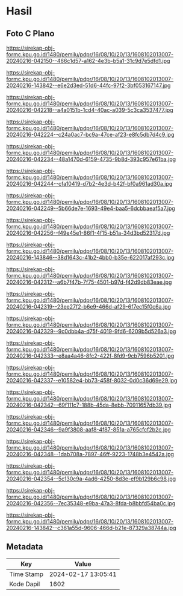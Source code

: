 # Hasil

## Foto C Plano

https://sirekap-obj-formc.kpu.go.id/1480/pemilu/pdpr/16/08/10/20/13/1608102013007-20240216-042150--466c1d57-a162-4e3b-b5a1-31c9d7e5dfd1.jpg

https://sirekap-obj-formc.kpu.go.id/1480/pemilu/pdpr/16/08/10/20/13/1608102013007-20240216-143842--e6e2d3ed-51d6-44fc-97f2-3bf053167147.jpg

https://sirekap-obj-formc.kpu.go.id/1480/pemilu/pdpr/16/08/10/20/13/1608102013007-20240216-042218--a4a0151b-1cd4-40ac-a039-5c3ca3537477.jpg

https://sirekap-obj-formc.kpu.go.id/1480/pemilu/pdpr/16/08/10/20/13/1608102013007-20240216-042224--c24a0ac7-bc9a-47ce-af23-e8fc5db7d4c9.jpg

https://sirekap-obj-formc.kpu.go.id/1480/pemilu/pdpr/16/08/10/20/13/1608102013007-20240216-042234--48a1470d-6159-4735-9b8d-393c957e61ba.jpg

https://sirekap-obj-formc.kpu.go.id/1480/pemilu/pdpr/16/08/10/20/13/1608102013007-20240216-042244--cfa10419-d7b2-4e3d-b42f-bf0a961ad30a.jpg

https://sirekap-obj-formc.kpu.go.id/1480/pemilu/pdpr/16/08/10/20/13/1608102013007-20240216-042249--5b66de7e-1693-49e4-baa5-6dcbbaeaf5a7.jpg

https://sirekap-obj-formc.kpu.go.id/1480/pemilu/pdpr/16/08/10/20/13/1608102013007-20240216-042256--f49e45e1-86f1-4f15-b51a-34d3bd52317d.jpg

https://sirekap-obj-formc.kpu.go.id/1480/pemilu/pdpr/16/08/10/20/13/1608102013007-20240216-143846--38d1643c-41b2-4bb0-b35e-622017af293c.jpg

https://sirekap-obj-formc.kpu.go.id/1480/pemilu/pdpr/16/08/10/20/13/1608102013007-20240216-042312--a6b7f47b-7f75-4501-b97d-f42d9db83eae.jpg

https://sirekap-obj-formc.kpu.go.id/1480/pemilu/pdpr/16/08/10/20/13/1608102013007-20240216-042319--23ee27f2-b6e9-466d-af29-6f7ec15f0c6a.jpg

https://sirekap-obj-formc.kpu.go.id/1480/pemilu/pdpr/16/08/10/20/13/1608102013007-20240216-042329--9c0dbb4a-d75f-4019-9fd6-6209b5d526a3.jpg

https://sirekap-obj-formc.kpu.go.id/1480/pemilu/pdpr/16/08/10/20/13/1608102013007-20240216-042333--e8aa4a46-8fc2-422f-8fd9-9cb7596b5201.jpg

https://sirekap-obj-formc.kpu.go.id/1480/pemilu/pdpr/16/08/10/20/13/1608102013007-20240216-042337--e10582e4-bb73-458f-8032-0d0c36d69e29.jpg

https://sirekap-obj-formc.kpu.go.id/1480/pemilu/pdpr/16/08/10/20/13/1608102013007-20240216-042342--69f111c7-188b-45da-8ebb-70911657db39.jpg

https://sirekap-obj-formc.kpu.go.id/1480/pemilu/pdpr/16/08/10/20/13/1608102013007-20240216-042346--9a9f3808-aaf8-4f87-851a-a765cfcf2b2c.jpg

https://sirekap-obj-formc.kpu.go.id/1480/pemilu/pdpr/16/08/10/20/13/1608102013007-20240216-042348--1dab708a-7897-46ff-9223-1748b3e4542a.jpg

https://sirekap-obj-formc.kpu.go.id/1480/pemilu/pdpr/16/08/10/20/13/1608102013007-20240216-042354--5c130c9a-4ad6-4250-8d3e-ef9b129b6c98.jpg

https://sirekap-obj-formc.kpu.go.id/1480/pemilu/pdpr/16/08/10/20/13/1608102013007-20240216-042356--7ec35348-e9ba-47a3-8fda-b8bbfd54ba0c.jpg

https://sirekap-obj-formc.kpu.go.id/1480/pemilu/pdpr/16/08/10/20/13/1608102013007-20240216-143842--c361a55d-9606-466d-b21e-87329a38744a.jpg


## Metadata

| Key        | Value               |
| ---------- | ------------------- |
| Time Stamp | 2024-02-17 13:05:41 |
| Kode Dapil | 1602                |



